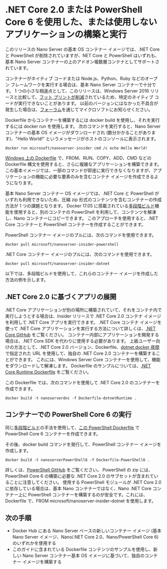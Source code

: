 # <a name="build-and-run-an-application-with-or-without-net-core-20-or-powershell-core-6"></a>.NET Core 2.0 または PowerShell Core 6 を使用した、または使用しないアプリケーションの構築と実行

このリリースの Nano Server の基本 OS コンテナー イメージでは、.NET Core と PowerShell が削除されていますが、NET Core と PowerShell はいずれも、基本 Nano Server コンテナーの上のアドオン複数層コンテナとしてサポートされています。  

コンテナーがネイティブ コードまたは Node.js、Python、Ruby などのオープン フレームワークを実行する場合は、基本 Nano Server コンテナーで十分です。  1 つの小さな相違点として、このリリースは、Windows Server 2016 リリースと比較して、[フット プリントが削減](https://docs.microsoft.com/en-us/windows-server/get-started/nano-in-semi-annual-channel)されているため、特定のネイティブ コードが実行できないことがあります。 以前のバージョンにはなかった不具合が発生した場合は、[フォーラム](https://social.msdn.microsoft.com/Forums/en-US/home?forum=windowscontainers)を通じてマイクロソフトにお知らせください。 

Dockerfile からコンテナーを構築するには docker build を使用し、それを実行するには docker run を使用します。  次のコマンドを実行すると、Nano Server コンテナーの基本 OS イメージがダウンロードされ (数分かかることがあります)、"Hello World!"  というメッセージがホストのコンソールに表示されます。

```
docker run microsoft/nanoserver-insider cmd /c echo Hello World!
```

[Windows 上の Dockerfile](https://docs.microsoft.com/en-us/virtualization/windowscontainers/manage-docker/manage-windows-dockerfile) で、FROM、RUN、COPY、ADD、CMD などの Dockerfile 構文を使用すると、さらに複雑なアプリケーションを構築できます。この基本イメージでは、一部のコマンドが即座に実行できなくなりますが、アプリケーションの機能に必要な要素のみを含むコンテナ イメージを作成できるようになります。

基本 Nano Server コンテナー OS イメージでは、.NET Core と PowerShell がいずれも利用できないため、圧縮 zip 形式のコンテンツを含むコンテナーの作成方法が 1 つの課題となります。 Docker 17.05 に搭載されている[多段階ビルド](https://docs.docker.com/engine/userguide/eng-image/multistage-build/)機能を使用すると、別のコンテナの PowerShell を利用して、コンテンツを解凍し、Nano コンテナーにコピーできます。 このアプローチを使用すると、.NET Core コンテナーと PowerShell コンテナーを作成することができます。 

PowerShell コンテナー イメージのプルには、次のコマンドを使用できます。

```
docker pull microsoft/nanoserver-insider-powershell
```

.NET Core コンテナー イメージのプルには、次のコマンドを使用できます。

```
docker pull microsoft/nanoserver-insider-dotnet
```

以下では、多段階ビルドを使用して、これらのコンテナー イメージを作成した方法の例を示します。

## <a name="deploy-apps-based-on-net-core-20"></a>.NET Core 2.0 に基づくアプリの展開
.NET Core アプリケーションが別の場所に構築されていて、それをコンテナ内で実行しようとする場合は、Insider リリースで .NET Core 2.0 コンテナ イメージを利用して .NET Core アプリを実行できます。  .NET Core コンテナ イメージを使って .NET Core アプリケーションを実行する方法について詳しくは、[.NET Core GitHub](https://github.com/dotnet/dotnet-docker-nightly) をご覧ください。  コンテナー内部にアプリケーションを開発する場合は、.NET Core SDK を代わりに使用する必要があります。  上級ユーザー向けの方法として、.NET Core 2.0 バージョン、Dockerfile、[dotnet docker 夜間](https://github.com/dotnet/dotnet-docker-nightly/tree/master/2.0) で指定された URL を使用して、独自の .NET Core 2.0 コンテナーを構築することができます。 これには、Windows Server Core コンテナーを使用して、機能をダウンロードして解凍します。  Dockerfile のサンプルについては、[.NET Core Runtime Dockerfile](https://github.com/dotnet/dotnet-docker-nightly/blob/master/2.0/runtime/nanoserver-insider/amd64/Dockerfile) をご覧ください。


この Dockerfile では、次のコマンドを使用して .NET Core 2.0 のコンテナーを作成できます。

```
docker build -t nanoserverdnc -f Dockerfile-dotnetRuntime .
```

## <a name="run-powershell-core-6-in-a-container"></a>コンテナーでの PowerShell Core 6 の実行
同じ[多段階ビルド](https://docs.docker.com/engine/userguide/eng-image/multistage-build/)の手法を使用して、[この PowerShell Dockerfile](https://github.com/PowerShell/PowerShell/blob/master/docker/release/nanoserver-insider/Dockerfile) で PowerShell Core 6 コンテナーを作成できます。


その後、docker build コマンドを発行して、PowerShell コンテナー イメージを作成します。

``` 
docker build -t nanoserverPowerShell6 -f Dockerfile-PowerShell6 .
```

詳しくは、[PowerShell GitHub](https://github.com/PowerShell/PowerShell/tree/master/docker/release) をご覧ください。  PowerShell の zip には、PowerShell Core 6 の構築に必要な .NET Core 2.0 のサブセットが含まれていることに注意してください。  使用する PowerShell モジュールが .NET Core 2.0 に依存している場合は、基本 Nano コンテナーではなく、Nano .NET Core コンテナー上に PowerShell コンテナーを構築するのが安全です。これには、Dockerfile で、FROM microsoft/nanoserver-insider-dotnet を使用します。 

## <a name="next-steps"></a>次の手順
- Docker Hub にある Nano Server ベースの新しいコンテナー イメージ (基本 Nano Server イメージ、Nano/.NET Core 2.0、Nano/PowerShell Core 6) のいずれかを使用する
- このガイドに含まれている Dockerfile コンテンツのサンプルを使用し、新しい Nano Server コンテナー基本 OS イメージに基づいて、独自のコンテナー イメージを構築する 
